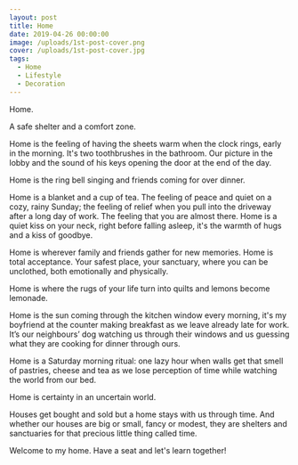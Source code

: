 ```yaml
---
layout: post
title: Home
date: 2019-04-26 00:00:00
image: /uploads/1st-post-cover.png
cover: /uploads/1st-post-cover.jpg
tags:
  - Home
  - Lifestyle
  - Decoration
---
```


Home.

A safe shelter and a comfort zone.

Home is the feeling of having the sheets warm when the clock rings, early in the morning. It's two toothbrushes in the bathroom. Our picture in the lobby and the sound of his keys opening the door at the end of the day.

Home is the ring bell singing and friends coming for over dinner. 

Home is a blanket and a cup of tea. The feeling of peace and quiet on a cozy, rainy Sunday; the feeling of relief when you pull into the driveway after a long day of work. The feeling that you are almost there. Home is a quiet kiss on your neck, right before falling asleep, it's the warmth of hugs and a kiss of goodbye.

Home is wherever family and friends gather for new memories. Home is total acceptance. Your safest place, your sanctuary, where you can be unclothed, both emotionally and physically.

Home is where the rugs of your life turn into quilts and lemons become lemonade.

Home is the sun coming through the kitchen window every morning, it's my boyfriend at the counter making breakfast as we leave already late for work. It’s our neighbours’ dog watching us through their windows and us guessing what they are cooking for dinner through ours.

Home is a Saturday morning ritual: one lazy hour when walls get that smell of pastries, cheese and tea as we lose perception of time while watching the world from our bed.

Home is certainty in an uncertain world.

Houses get bought and sold but a home stays with us through time. And whether our houses are big or small, fancy or modest, they are shelters and sanctuaries for that precious little thing called time.

Welcome to my home. Have a seat and let's learn together\!